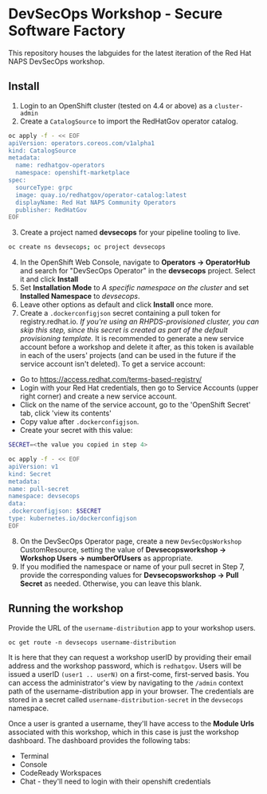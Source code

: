# DevSecOps Workshop - Secure Software Factory
This repository houses the labguides for the latest iteration of the Red Hat NAPS DevSecOps workshop. 

## Install
1. Login to an OpenShift cluster (tested on 4.4 or above) as a `cluster-admin`
2. Create a `CatalogSource` to import the RedHatGov operator catalog.
```bash
oc apply -f - << EOF
apiVersion: operators.coreos.com/v1alpha1
kind: CatalogSource
metadata:
  name: redhatgov-operators
  namespace: openshift-marketplace
spec:
  sourceType: grpc
  image: quay.io/redhatgov/operator-catalog:latest
  displayName: Red Hat NAPS Community Operators
  publisher: RedHatGov
EOF
```
3. Create a project named **devsecops** for your pipeline tooling to live.
```bash
oc create ns devsecops; oc project devsecops
```
4. In the OpenShift Web Console, navigate to **Operators -> OperatorHub** and search for "DevSecOps Operator" in the **devsecops** project. Select it and click **Install**
5. Set **Installation Mode** to *A specific namespace on the cluster* and set **Installed Namespace** to *devsecops*.
6. Leave other options as default and click **Install** once more.
7. Create a `.dockerconfigjson` secret containing a pull token for registry.redhat.io. *If you're using an RHPDS-provisioned cluster, you can skip this step, since this secret is created as part of the default provisioning template.* 
It is recommended to generate a new service account before a workshop and delete it after, as this token is available in each of the users' projects (and can be used in the future if the service account isn't deleted). To get a service account:
  * Go to https://access.redhat.com/terms-based-registry/
  * Login with your Red Hat credentials, then go to Service Accounts (upper right corner) and create a new service account. 
  * Click on the name of the service account, go to the 'OpenShift Secret' tab, click 'view its contents' 
  * Copy value after `.dockerconfigjson`.
  * Create your secret with this value:
  ```bash
SECRET=<the value you copied in step 4>

oc apply -f - << EOF
apiVersion: v1
kind: Secret
metadata:
  name: pull-secret
  namespace: devsecops
data:
  .dockerconfigjson: $SECRET
type: kubernetes.io/dockerconfigjson
EOF
  ```
8. On the DevSecOps Operator page, create a new `DevSecOpsWorkshop` CustomResource, setting the value of **Devsecopsworkshop -> Workshop Users -> numberOfUsers** as appropriate. 
9. If you modified the namespace or name of your pull secret in Step 7, provide the corresponding values for **Devsecopsworkshop -> Pull Secret** as needed. Otherwise, you can leave this blank.

## Running the workshop
Provide the URL of the `username-distribution` app to your workshop users. 
```
oc get route -n devsecops username-distribution
```
It is here that they can request a workshop userID by providing their email address and the workshop password, which is `redhatgov`. Users will be issued a userID `(user1 .. userN)` on a first-come, first-served basis. You can access the administrator's view by navigating to the `/admin` context path of the username-distribution app in your browser. The credentials are stored in a secret called `username-distribution-secret` in the `devsecops` namespace.

Once a user is granted a username, they'll have access to the **Module Urls** associated with this workshop, which in this case is just the workshop dashboard. The dashboard provides the following tabs:
* Terminal
* Console
* CodeReady Workspaces 
* Chat - they'll need to login with their openshift credentials
